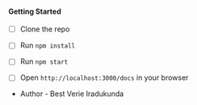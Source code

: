 #### Getting Started

- [ ] Clone the repo
- [ ] Run `npm install`
- [ ] Run `npm start`
- [ ] Open `http://localhost:3000/docs` in your browser


- Author - Best Verie Iradukunda

